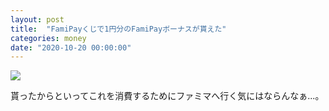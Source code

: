 ```yaml
---
layout: post
title:  "FamiPayくじで1円分のFamiPayボーナスが貰えた"
categories: money
date: "2020-10-20 00:00:00"
---
```



<div class="trim">
  <div class="trim__item">
    <a href="{{ site.url }}/assets/images/2020-10-20-report/03-06-05.png">
      <img class="one" src="{{ site.url }}/assets/thumbnail/2020-10-20-report/03-06-05.png">
    </a>
  </div>
</div>


貰ったからといってこれを消費するためにファミマへ行く気にはならんなぁ...。
